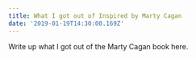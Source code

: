 ```yaml
---
title: What I got out of Inspired by Marty Cagan
date: '2019-01-19T14:30:00.169Z'
---
```


Write up what I got out of the Marty Cagan book here.
